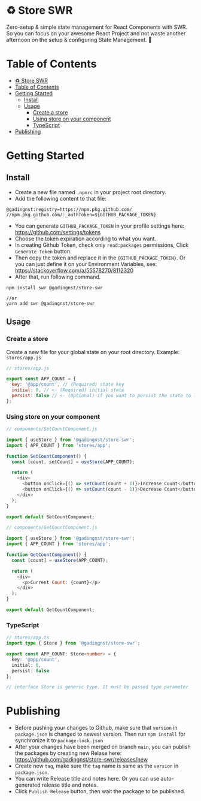 # ♻️ Store SWR
Zero-setup & simple state management for React Components with SWR. So you can focus on your awesome React Project and not waste another afternoon on the setup & configuring State Management. 🌄

# Table of Contents
- [♻️ Store SWR](#️-store-swr)
- [Table of Contents](#table-of-contents)
- [Getting Started](#getting-started)
  - [Install](#install)
  - [Usage](#usage)
    - [Create a store](#create-a-store)
    - [Using store on your component](#using-store-on-your-component)
    - [TypeScript](#typescript)
- [Publishing](#publishing)

# Getting Started
## Install
- Create a new file named `.npmrc` in your project root directory.
- Add the following content to that file:
```
@gadingnst:registry=https://npm.pkg.github.com/
//npm.pkg.github.com/:_authToken=${GITHUB_PACKAGE_TOKEN}
```

- You can generate `GITHUB_PACKAGE_TOKEN` in your profile settings here: https://github.com/settings/tokens
- Choose the token expiration according to what you want.
- In creating Github Token, check only `read:packages` permissions, Click `Generate Token` button.
- Then copy the token and replace it in the `{GITHUB_PACKAGE_TOKEN}`. Or you can just define it on your Environment Variables, see: https://stackoverflow.com/a/55578270/8112320
- After that, run following command.
```
npm install swr @gadingnst/store-swr

//or
yarn add swr @gadingnst/store-swr
```

## Usage
### Create a store
Create a new file for your global state on your root directory. Example: `stores/app.js`
```js
// stores/app.js

export const APP_COUNT = {
  key: '@app/count', // (Required) state key
  initial: 0, // <- (Required) initial state
  persist: false // <- (Optional) if you want to persist the state to local storage, then set it to true.
};
```
### Using store on your component
```js
// components/SetCountComponent.js

import { useStore } from '@gadingnst/store-swr';
import { APP_COUNT } from 'stores/app';

function SetCountComponent() {
  const [count, setCount] = useStore(APP_COUNT);

  return (
    <div>
      <button onClick={() => setCount(count + 1)}>Increase Count</button>
      <button onClick={() => setCount(count - 1)}>Decrease Count</button>
    </div>
  );
}

export default SetCountComponent;
```

```js
// components/GetCountComponent.js

import { useStore } from '@gadingnst/store-swr';
import { APP_COUNT } from 'stores/app';

function GetCountComponent() {
  const [count] = useStore(APP_COUNT);

  return (
    <div>
      <p>Current Count: {count}</p>
    </div>
  );
}

export default GetCountComponent;
```

### TypeScript
```ts
// stores/app.ts
import type { Store } from '@gadingnst/store-swr';

export const APP_COUNT: Store<number> = {
  key: '@app/count',
  initial: 0,
  persist: false
};

// interface Store is generic type. It must be passed type parameter
```


# Publishing
- Before pushing your changes to Github, make sure that `version` in `package.json` is changed to newest version. Then run `npm install` for synchronize it to `package-lock.json`
- After your changes have been merged on branch `main`, you can publish the packages by creating new Relase here: https://github.com/gadingnst/store-swr/releases/new
- Create new `tag`, make sure the `tag` name is same as the `version` in `package.json`.
- You can write Release title and notes here. Or you can use auto-generated release title and notes.
- Click `Publish Release` button, then wait the package to be published.

